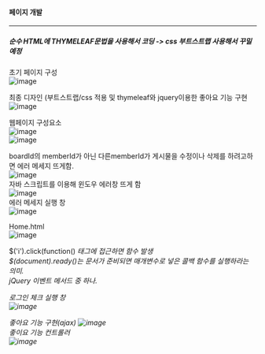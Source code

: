 #### 페이지 개발
------------------------------

##### 순수 HTML에 THYMELEAF문법을 사용해서 코딩 -> css 부트스트랩 사용해서 꾸밀예정
초기 페이지 구성      
![image](https://user-images.githubusercontent.com/100845256/161985952-7410f723-4fca-4aba-b79d-0e2b463fc0fc.png)       

최종 디자인 (부트스트랩/css 적용 및 thymeleaf와 jquery이용한 좋아요 기능 구현     
![image](https://user-images.githubusercontent.com/100845256/167846698-2658ae0e-f946-405c-9f9f-cc24a9259e98.png)

웹페이지 구성요소                
![image](https://user-images.githubusercontent.com/100845256/162739336-8c9a04a7-4961-4af9-83d8-1db078946733.png)                
![image](https://user-images.githubusercontent.com/100845256/167849377-1d7dd229-1af2-482d-aa95-f3de9aeca179.png)      
           
boardId의 memberId가 아닌 다른memberId가 게시물을 수정이나 삭제를 하려고하면 에러 메세지 뜨게함.    
![image](https://user-images.githubusercontent.com/100845256/167848108-b97d622f-8dbc-495c-a152-a8502ed0e6d9.png)       
자바 스크립트를 이용해 윈도우 에러창 뜨게 함    
![image](https://user-images.githubusercontent.com/100845256/167848177-b1942914-5115-413c-b47c-15ee3d669d2e.png)     
에러 메세지 실행 창      
![image](https://user-images.githubusercontent.com/100845256/167849729-743eb631-d0ae-4e6a-9e2e-c06013e01a31.png)         
 
Home.html       
![image](https://user-images.githubusercontent.com/100845256/167860803-4a441b9c-20f5-476a-9525-88353e4e12c6.png)        

$('i').click(function() <i>태그에 접근하면 함수 발생     
$(document).ready()는 문서가 준비되면 매개변수로 넣은 콜백 함수를 실행하라는 의미.      
jQuery 이벤트 메서드 중 하나.     

로그인 체크 실행 창         
![image](https://user-images.githubusercontent.com/100845256/167849794-1944c93b-6d3f-4755-97d9-17b0cf70ba75.png)   
     
좋아요 기능 구현(ajax)
![image](https://user-images.githubusercontent.com/100845256/167865767-bd1841c8-4ec3-4c19-9411-c15c436b0162.png)      
좋이요 기능 컨트롤러     
![image](https://user-images.githubusercontent.com/100845256/167866491-3c69a04d-efd5-468a-92c4-4fa9bf2f734c.png)      
     
             
       


